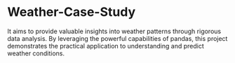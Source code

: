 # Weather-Case-Study
It aims to provide valuable insights into weather patterns through rigorous data analysis. By leveraging the powerful capabilities of pandas, this project demonstrates the practical application to understanding and predict weather conditions.
